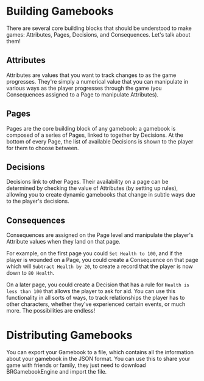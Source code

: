 # Building Gamebooks

There are several core building blocks that should be understood to make games: Attributes, Pages, Decisions, and Consequences. Let's talk about them!

## Attributes

Attributes are values that you want to track changes to as the game progresses. They're simply a numerical value that you can manipulate in various ways as the player progresses through the game (you Consequences assigned to a Page to manipulate Attributes).

## Pages

Pages are the core building block of any gamebook: a gamebook is composed of a series of Pages, linked to together by Decisions. At the bottom of every Page, the list of available Decisions is shown to the player for them to choose between.

## Decisions

Decisions link to other Pages. Their availability on a page can be determined by checking the value of Attributes (by setting up rules), allowing you to create dynamic gamebooks that change in subtle ways due to the player's decisions.

## Consequences

Consequences are assigned on the Page level and manipulate the player's Attribute values when they land on that page.

For example, on the first page you could `Set Health to 100`, and if the player is wounded on a Page, you could create a Consequence on that page which will `Subtract Health by 20`, to create a record that the player is now down to `80 Health`.

On a later page, you could create a Decision that has a rule for `Health is less than 100` that allows the player to ask for aid. You can use this functionality in all sorts of ways, to track relationships the player has to other characters, whether they've experienced certain events, or much more. The possibilities are endless!

# Distributing Gamebooks

You can export your Gamebook to a file, which contains all the information about your gamebook in the JSON format. You can use this to share your game with friends or family, they just need to download BRGamebookEngine and import the file.

